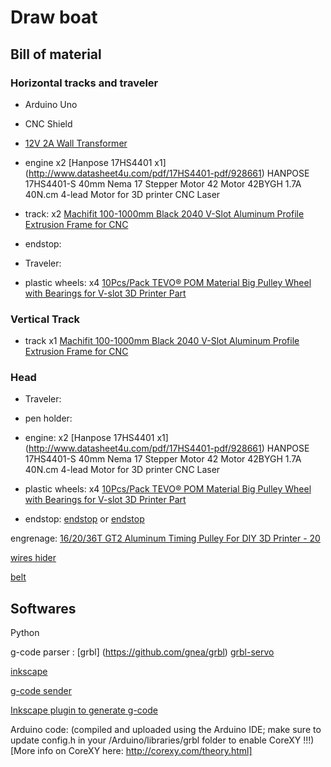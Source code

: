 # Draw boat

## Bill of material

### Horizontal tracks and traveler


- Arduino Uno
- CNC Shield
- [12V 2A Wall Transformer](https://www.amazon.com/Adapter-100-240V-Transformers-Switching-Adaptor/dp/B019Q3U72M)


- engine x2
[Hanpose 17HS4401 x1]  (http://www.datasheet4u.com/pdf/17HS4401-pdf/928661)
HANPOSE 17HS4401-S 40mm Nema 17 Stepper Motor 42 Motor 42BYGH 1.7A 40N.cm 4-lead Motor for 3D printer CNC Laser


- track: x2
 [Machifit 100-1000mm Black 2040 V-Slot Aluminum Profile Extrusion Frame for CNC](https://www.banggood.com/Machifit-100-1000mm-Black-2040-V-Slot-Aluminum-Profile-Extrusion-Frame-for-CNC-Tool-DIY-p-1342020.html?rmmds=detail-left-hotproducts__9&ID=515970&cur_warehouse=CN)

- endstop:

- Traveler:

- plastic wheels:    x4
[10Pcs/Pack TEVO® POM Material Big Pulley Wheel with Bearings for V-slot 3D Printer Part](https://www.banggood.com/10PcsPack-TEVO-POM-Material-Big-Pulley-Wheel-with-Bearings-for-V-slot-3D-Printer-Part-p-1411601.html?rmmds=search&cur_warehouse=CN)



### Vertical Track
- track x1
[Machifit 100-1000mm Black 2040 V-Slot Aluminum Profile Extrusion Frame for CNC](
https://www.banggood.com/Machifit-Black-2020-V-Slot-Aluminum-Profile-Extrusion-Frame-for-CNC-Laser-Engraving-Machine-p-1341703.html?rmmds=detail-left-hotproducts__10&ID=534076&cur_warehouse=CN)

### Head
- Traveler:
- pen holder:
- engine: x2
[Hanpose 17HS4401 x1]  (http://www.datasheet4u.com/pdf/17HS4401-pdf/928661)
HANPOSE 17HS4401-S 40mm Nema 17 Stepper Motor 42 Motor 42BYGH 1.7A 40N.cm 4-lead Motor for 3D printer CNC Laser

- plastic wheels:    x4
[10Pcs/Pack TEVO® POM Material Big Pulley Wheel with Bearings for V-slot 3D Printer Part](https://www.banggood.com/10PcsPack-TEVO-POM-Material-Big-Pulley-Wheel-with-Bearings-for-V-slot-3D-Printer-Part-p-1411601.html?rmmds=search&cur_warehouse=CN)


- endstop:
[endstop](https://www.banggood.com/Mechanical-End-Stop-Endstop-Limit-Switch-With-Cable-For-CNC-3D-Printer-RAMPS-1_4-p-1067211.html?rmmds=search&cur_warehouse=CN)
or
[endstop](https://www.banggood.com/3Pcs-Horizontal-Type-Mechanical-Endstop-Switch-with-1m-Cable-for-3D-Printer-Reprap-Ramps1_4-p-1348195.html?rmmds=search&cur_warehouse=CN)


engrenage: [16/20/36T GT2 Aluminum Timing Pulley For DIY 3D Printer - 20](https://www.banggood.com/20T-GT2-Aluminium-Timing-Pulley-2GT-5M-Belt-For-RepRap-Prusa-Mendel-3D-Printer-p-1081330.html?rmmds=detail-left-hotproducts__4&cur_warehouse=CN
)

[wires hider](https://www.banggood.com/Tevo-1m-Length-1010mm-Opening-Plastic-Towline-for-3D-Printer-p-1260336.html?rmmds=search&cur_warehouse=CN)

[belt](https://www.banggood.com/TEVO-10m-Length-6mm-Width-GT2-Open-Timing-Belt-for-3D-Printer-p-1266888.html?rmmds=search&cur_warehouse=CN)


## Softwares
Python

g-code parser : [grbl] (https://github.com/gnea/grbl)
[grbl-servo](https://github.com/robottini/grbl-servo)

[inkscape](https://inkscape.org/en/)

[g-code sender](https://winder.github.io/ugs_website/download/)

[Inkscape plugin to generate g-code](http://www.mediafire.com/file/ae0wquqornzc3o2/MI+Inkscape+Extension.zip)

Arduino code: (compiled and uploaded using the Arduino IDE; make sure to update config.h in your /Arduino/libraries/grbl folder to enable CoreXY !!!)
[More info on CoreXY here: http://corexy.com/theory.html]
